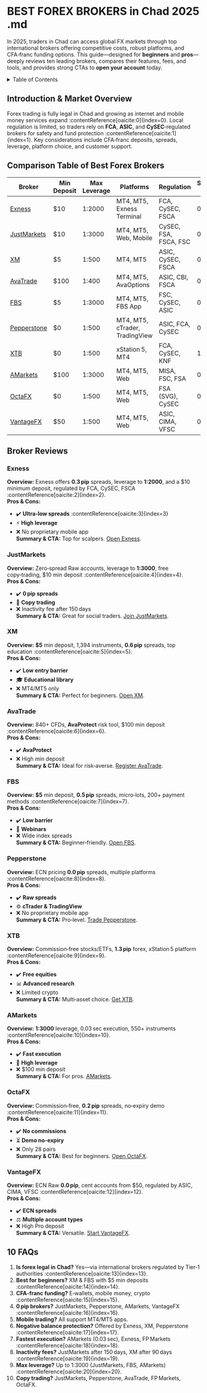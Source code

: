 # BEST FOREX BROKERS in Chad 2025 .md

In 2025, traders in Chad can access global FX markets through top international brokers offering competitive costs, robust platforms, and CFA‑franc funding options. This guide—designed for **beginners** and **pros**—deeply reviews ten leading brokers, compares their features, fees, and tools, and provides strong CTAs to **open your account** today.  

<details>  
<summary>Table of Contents</summary>

1. [Introduction & Market Overview](#introduction--market-overview)  
2. [Comparison Table of Best Forex Brokers](#comparison-table-of-best-forex-brokers)  
3. [Broker Reviews](#broker-reviews)  
   - [Exness](#exness)  
   - [JustMarkets](#justmarkets)  
   - [XM](#xm)  
   - [AvaTrade](#avatrade)  
   - [FBS](#fbs)  
   - [Pepperstone](#pepperstone)  
   - [XTB](#xtb)  
   - [AMarkets](#amarkets)  
   - [OctaFX](#octafx)  
   - [VantageFX](#vantagefx)  
4. [10 FAQs](#10-faqs)  
5. [Next Steps & Strong CTA](#next-steps--strong-cta)  
</details>  

## Introduction & Market Overview  
Forex trading is fully legal in Chad and growing as internet and mobile money services expand :contentReference[oaicite:0]{index=0}. Local regulation is limited, so traders rely on **FCA**, **ASIC**, and **CySEC**‑regulated brokers for safety and fund protection :contentReference[oaicite:1]{index=1}. Key considerations include CFA‑franc deposits, spreads, leverage, platform choice, and customer support.  

## Comparison Table of Best Forex Brokers  

| Broker | Min Deposit | Max Leverage | Platforms | Regulation | Spreads From |
|---|---|---|---|---|---|
| [Exness](https://one.exnesstrack.org/a/english23) | $10 | 1:2000 | MT4, MT5, Exness Terminal | FCA, CySEC, FSCA | 0.3 pips |
| [JustMarkets](https://one.justmarkets.link/a/79iqw0j6nj) | $10 | 1:3000 | MT4, MT5, Web, Mobile | CySEC, FSA, FSCA, FSC | 0 pips |
| [XM](https://clicks.pipaffiliates.com/c?c=589901&l=en&p=0) | $5 | 1:500 | MT4, MT5 | ASIC, CySEC, FSCA | 0.6 pips |
| [AvaTrade](https://www.avatrade.com?versionId=10301&tag=194438) | $100 | 1:400 | MT4, MT5, AvaOptions | ASIC, CBI, FSCA | 0.9 pips |
| [FBS](https://fbs.partners?ibl=587836&ibp=21398815) | $5 | 1:3000 | MT4, MT5, FBS App | FSC, CySEC, ASIC | 0.5 pips |
| [Pepperstone](https://trk.pepperstonepartners.com/aff_c?offer_id=367&aff_id=33954) | $0 | 1:500 | MT4, MT5, cTrader, TradingView | ASIC, FCA, CySEC | 0 pips |
| [XTB](https://link-pso.xtb.com/pso/zrUCY) | $0 | 1:500 | xStation 5, MT4 | FCA, CySEC, KNF | 1.3 pips |
| [AMarkets](https://amarketstrading.co/?g=WNRAN9) | $100 | 1:3000 | MT4, MT5, Web | MISA, FSC, FSA | 0 pips |
| [OctaFX](https://my.octafx.com/open-account/?refid=ib35647800) | $0 | 1:500 | MT4, MT5, Web | FSA (SVG), CySEC | 0.2 pips |
| [VantageFX](https://www.vantagemarkets.com/en/trading/fees/spreads/) | $50 | 1:500 | MT4, MT5, Web | ASIC, CIMA, VFSC | 0.0 pips |

## Broker Reviews  

### Exness  
**Overview:** Exness offers **0.3 pip** spreads, leverage to **1:2000**, and a $10 minimum deposit, regulated by FCA, CySEC, FSCA :contentReference[oaicite:2]{index=2}.  
**Pros & Cons:**  
- ✔️ **Ultra‑low spreads** :contentReference[oaicite:3]{index=3}  
- ⚡ **High leverage**  
- ❌ No proprietary mobile app  
**Summary & CTA:** Top for scalpers. [Open Exness](https://one.exnesstrack.org/a/english23).  

### JustMarkets  
**Overview:** Zero‑spread Raw accounts, leverage to **1:3000**, free copy‑trading, $10 min deposit :contentReference[oaicite:4]{index=4}.  
**Pros & Cons:**  
- ✔️ **0 pip spreads**  
- 🤝 **Copy trading**  
- ❌ Inactivity fee after 150 days  
**Summary & CTA:** Great for social traders. [Join JustMarkets](https://one.justmarkets.link/a/79iqw0j6nj).  

### XM  
**Overview:** **$5** min deposit, 1,394 instruments, **0.6 pip** spreads, top education :contentReference[oaicite:5]{index=5}.  
**Pros & Cons:**  
- ✔️ **Low entry barrier**  
- 🎓 **Educational library**  
- ❌ MT4/MT5 only  
**Summary & CTA:** Perfect for beginners. [Open XM](https://clicks.pipaffiliates.com/c?c=589901&l=en&p=0).  

### AvaTrade  
**Overview:** 840+ CFDs, **AvaProtect** risk tool, $100 min deposit :contentReference[oaicite:6]{index=6}.  
**Pros & Cons:**  
- ✔️ **AvaProtect**  
- ❌ High min deposit  
**Summary & CTA:** Ideal for risk‑averse. [Register AvaTrade](https://www.avatrade.com?versionId=10301&tag=194438).  

### FBS  
**Overview:** **$5** min deposit, **0.5 pip** spreads, micro‑lots, 200+ payment methods :contentReference[oaicite:7]{index=7}.  
**Pros & Cons:**  
- ✔️ **Low barrier**  
- 🎥 **Webinars**  
- ❌ Wide index spreads  
**Summary & CTA:** Beginner‑friendly. [Open FBS](https://fbs.partners?ibl=587836&ibp=21398815).  

### Pepperstone  
**Overview:** ECN pricing **0.0 pip** spreads, multiple platforms :contentReference[oaicite:8]{index=8}.  
**Pros & Cons:**  
- ✔️ **Raw spreads**  
- ⚙️ **cTrader & TradingView**  
- ❌ No proprietary mobile app  
**Summary & CTA:** Pro‑level. [Trade Pepperstone](https://trk.pepperstonepartners.com/aff_c?offer_id=367&aff_id=33954).  

### XTB  
**Overview:** Commission‑free stocks/ETFs, **1.3 pip** forex, xStation 5 platform :contentReference[oaicite:9]{index=9}.  
**Pros & Cons:**  
- ✔️ **Free equities**  
- 📊 **Advanced research**  
- ❌ Limited crypto  
**Summary & CTA:** Multi‑asset choice. [Get XTB](https://link-pso.xtb.com/pso/zrUCY).  

### AMarkets  
**Overview:** **1:3000** leverage, 0.03 sec execution, 550+ instruments :contentReference[oaicite:10]{index=10}.  
**Pros & Cons:**  
- ✔️ **Fast execution**  
- 🚀 **High leverage**  
- ❌ $100 min deposit  
**Summary & CTA:** For pros. [AMarkets](https://amarketstrading.co/?g=WNRAN9).  

### OctaFX  
**Overview:** Commission‑free, **0.2 pip** spreads, no‑expiry demo :contentReference[oaicite:11]{index=11}.  
**Pros & Cons:**  
- ✔️ **No commissions**  
- ⏳ **Demo no‑expiry**  
- ❌ Only 28 pairs  
**Summary & CTA:** Best for beginners. [Open OctaFX](https://my.octafx.com/open-account/?refid=ib35647800).  

### VantageFX  
**Overview:** ECN Raw **0.0 pip**, cent accounts from $50, regulated by ASIC, CIMA, VFSC :contentReference[oaicite:12]{index=12}.  
**Pros & Cons:**  
- ✔️ **ECN spreads**  
- ⚖️ **Multiple account types**  
- ❌ High Pro deposit  
**Summary & CTA:** Versatile. [Start VantageFX](https://www.vantagemarkets.com/en/trading/fees/spreads/).  

## 10 FAQs  
1. **Is forex legal in Chad?** Yes—via international brokers regulated by Tier‑1 authorities :contentReference[oaicite:13]{index=13}.  
2. **Best for beginners?** XM & FBS with $5 min deposits :contentReference[oaicite:14]{index=14}.  
3. **CFA‑franc funding?** E‑wallets, mobile money, crypto :contentReference[oaicite:15]{index=15}.  
4. **0 pip brokers?** JustMarkets, Pepperstone, AMarkets, VantageFX :contentReference[oaicite:16]{index=16}.  
5. **Mobile trading?** All support MT4/MT5 apps.  
6. **Negative balance protection?** Offered by Exness, XM, Pepperstone :contentReference[oaicite:17]{index=17}.  
7. **Fastest execution?** AMarkets (0.03 sec), Exness, FP Markets :contentReference[oaicite:18]{index=18}.  
8. **Inactivity fees?** JustMarkets after 150 days, XM after 90 days :contentReference[oaicite:19]{index=19}.  
9. **Max leverage?** Up to 1:3000 (JustMarkets, FBS, AMarkets) :contentReference[oaicite:20]{index=20}.  
10. **Copy trading?** JustMarkets, Pepperstone, AvaTrade, FP Markets, OctaFX.  
